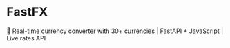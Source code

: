 # FastFX
💱 Real-time currency converter with 30+ currencies | FastAPI + JavaScript | Live rates API
